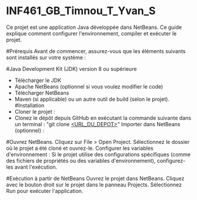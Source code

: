 # INF461_GB_Timnou_T_Yvan_S

Ce projet est une application Java développée dans NetBeans. Ce guide explique comment configurer l'environnement, compiler et exécuter le projet.

#Prérequis
Avant de commencer, assurez-vous que les éléments suivants sont installés sur votre système :

#Java Development Kit (JDK) version 8 ou supérieure

- Télécharger le JDK
- Apache NetBeans (optionnel si vous voulez modifier le code)
- Télécharger NetBeans
- Maven (si applicable) ou un autre outil de build (selon le projet).
  #Installation
- Cloner le projet :
- Clonez le dépôt depuis GitHub en exécutant la commande suivante dans un terminal :
  "git clone [<URL_DU_DEPOT>](https://github.com/Steeventim/INF461_GB_Timnou_T_Yvan_S.git)"
  Importer dans NetBeans (optionnel) :

#Ouvrez NetBeans.
Cliquez sur File > Open Project.
Sélectionnez le dossier où le projet a été cloné et ouvrez-le.
Configurer les variables d'environnement :
Si le projet utilise des configurations spécifiques (comme des fichiers de propriétés ou des variables d'environnement), configurez-les avant l'exécution.

#Exécution à partir de NetBeans
Ouvrez le projet dans NetBeans.
Cliquez avec le bouton droit sur le projet dans le panneau Projects.
Sélectionnez Run pour exécuter l'application.

